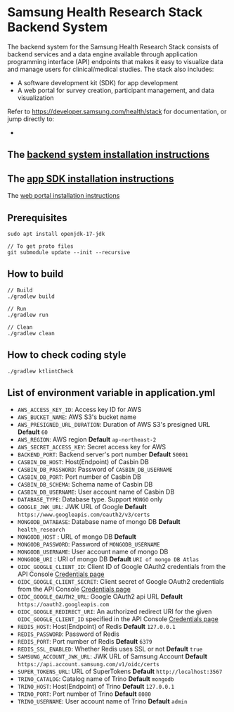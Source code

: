 # Samsung Health Research  Stack Backend System

The backend system for the Samsung Health Research Stack consists of backend services and a data engine available
through application programming interface (API) endpoints that makes it easy to visualize data and manage users for
clinical/medical studies. The stack also includes:

- A software development kit (SDK) for app development
- A web portal for survey creation, participant management, and data visualization

Refer
to <a href="https://developer.samsung.com/health/stack" target="_blank">https://developer.samsung.com/health/stack</a>
for documentation, or jump directly to:

-
The <a href="https://developer.samsung.com/health/stack/developer-guide/installation/install-backend.html" target="_blank">
backend system installation instructions</a>
-
The <a href="https://developer.samsung.com/health/stack/developer-guide/installation/install-sdk.html" target="_blank">
app SDK installation instructions</a>
-
The <a href="https://developer.samsung.com/health/stack/developer-guide/installation/install-portal.html" target="_blank">
web portal installation instructions</a>

## Prerequisites

```
sudo apt install openjdk-17-jdk

// To get proto files
git submodule update --init --recursive
```

## How to build
```
// Build
./gradlew build

// Run
./gradlew run

// Clean
./gradlew clean
```

## How to check coding style

```
./gradlew ktlintCheck
```

## List of environment variable in application.yml

* `AWS_ACCESS_KEY_ID`: Access key ID for AWS
* `AWS_BUCKET_NAME`: AWS S3's bucket name
* `AWS_PRESIGNED_URL_DURATION`: Duration of AWS S3's presigned URL **Default** `60`
* `AWS_REGION`: AWS region **Default** `ap-northeast-2`
* `AWS_SECRET_ACCESS_KEY`: Secret access key for AWS
* `BACKEND_PORT`: Backend server's port number **Default** `50001`
* `CASBIN_DB_HOST`: Host(Endpoint) of Casbin DB
* `CASBIN_DB_PASSWORD`: Password of `CASBIN_DB_USERNAME`
* `CASBIN_DB_PORT`: Port number of Casbin DB
* `CASBIN_DB_SCHEMA`: Schema name of Casbin DB
* `CASBIN_DB_USERNAME`: User account name of Casbin DB
* `DATABASE_TYPE`: Database type. Support `MONGO` only
* `GOOGLE_JWK_URL`: JWK URL of Google **Default** `https://www.googleapis.com/oauth2/v3/certs`
* `MONGODB_DATABASE`: Database name of mongo DB **Default** `health_research`
* `MONGODB_HOST` : URL of mongo DB **Default**
* `MONGODB_PASSWORD`: Password of `MONGODB_USERNAME`
* `MONGODB_USERNAME`: User account name of mongo DB
* `MONGODB_URI` : URI of mongo DB **Default** `URI of mongo DB Atlas`
* `OIDC_GOOGLE_CLIENT_ID`: Client ID of Google OAuth2 credentials from the API Console [Credentials page](https://console.developers.google.com/apis/credentials)
* `OIDC_GOOGLE_CLIENT_SECRET`: Client secret of Google OAuth2 credentials from the API Console [Credentials page](https://console.developers.google.com/apis/credentials)
* `OIDC_GOOGLE_OAUTH2_URL`: Google OAuth2 api URL **Default** `https://oauth2.googleapis.com`
* `OIDC_GOOGLE_REDIRECT_URI`: An authorized redirect URI for the given `OIDC_GOOGLE_CLIENT_ID` specified in the API Console [Credentials page](https://console.developers.google.com/apis/credentials)
* `REDIS_HOST`: Host(Endpoint) of Redis **Default** `127.0.0.1`
* `REDIS_PASSWORD`: Password of Redis
* `REDIS_PORT`: Port number of Redis **Default** `6379`
* `REDIS_SSL_ENABLED`: Whether Redis uses SSL or not **Default** `true`
* `SAMSUNG_ACCOUNT_JWK_URL`: JWK URL of Samsung Account **Default** `https://api.account.samsung.com/v1/oidc/certs`
* `SUPER_TOKENS_URL`: URL of SuperTokens **Default** `http://localhost:3567`
* `TRINO_CATALOG`: Catalog name of Trino **Default** `mongodb`
* `TRINO_HOST`: Host(Endpoint) of Trino **Default** `127.0.0.1`
* `TRINO_PORT`: Port number of Trino **Default** `8080`
* `TRINO_USERNAME`: User account name of Trino **Default** `admin`
